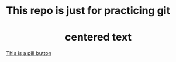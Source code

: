 # This repo is just for practicing git
<h1 align="center" color="red">centered text</h1>
<a href="#" class="button pill">This is a pill button</a>
